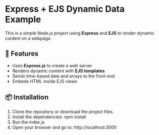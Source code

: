 # Express + EJS Dynamic Data Example

This is a simple Node.js project using **Express** and **EJS** to render dynamic content on a webpage.


## 🚀 Features

- Uses **Express.js** to create a web server
- Renders dynamic content with **EJS templates**
- Sends time-based data and arrays to the front end
- Embeds HTML inside EJS views

## 📦 Installation

1. Clone the repository or download the project files.
2. Install the dependencies: npm install
3. Run the index.js
4. Open your browser and go to: http://localhost:3000
